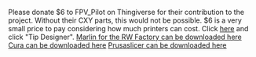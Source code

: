 Please donate $6 to FPV_Pilot on Thingiverse for their contribution to the project. 
Without their CXY parts, this would not be possible. $6 is a very small price to pay considering how much printers can cost.
Click [here](https://www.thingiverse.com/fpv_pilot/designs) and click "Tip Designer".
[Marlin for the RW Factory can be downloaded here](https://github.com/rennwaffen/RW-Factory-CXY-Marlin)
[Cura can be downloaded here](https://ultimaker.com/software/ultimaker-cura)
[Prusaslicer can be downloaded here](https://www.prusa3d.com/prusaslicer/)
